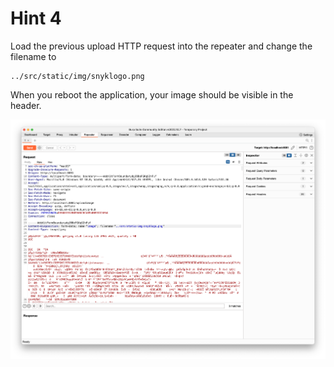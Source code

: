 # Hint 4
Load the previous upload HTTP request into the repeater and change the filename to
```
../src/static/img/snyklogo.png
```

When you reboot the application, your image should be visible in the header.

![](burp3.png)